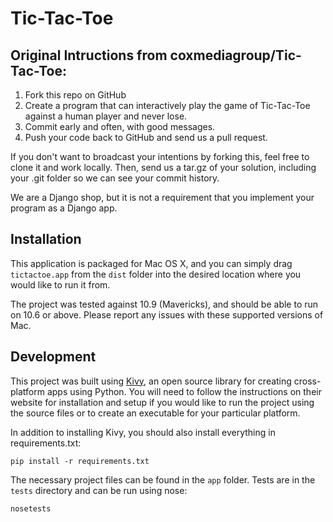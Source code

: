 # Tic-Tac-Toe

## Original Intructions from coxmediagroup/Tic-Tac-Toe:

1. Fork this repo on GitHub
2. Create a program that can interactively play the game of Tic-Tac-Toe against a human player and never lose.
3. Commit early and often, with good messages.
4. Push your code back to GitHub and send us a pull request.

If you don't want to broadcast your intentions by forking this, feel free to
clone it and work locally. Then, send us a tar.gz of your solution, including
your .git folder so we can see your commit history.

We are a Django shop, but it is not a requirement that you implement your
program as a Django app.

## Installation

This application is packaged for Mac OS X, and you can simply drag
`tictactoe.app` from the `dist` folder into the desired location where you
would like to run it from.

The project was tested against 10.9 (Mavericks), and should be able to run on
10.6 or above. Please report any issues with these supported versions of Mac.

## Development

This project was built using [Kivy](http://kivy.org/), an open source library
for creating cross-platform apps using Python. You will need to follow the
instructions on their website for installation and setup if you would like to
run the project using the source files or to create an executable for your
particular platform.

In addition to installing Kivy, you should also install everything in
requirements.txt:

    pip install -r requirements.txt

The necessary project files can be found in the `app` folder. Tests are in the
`tests` directory and can be run using nose:

    nosetests
